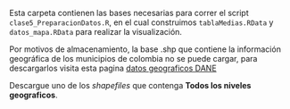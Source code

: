 Esta carpeta contienen las bases necesarias para correr el script `clase5_PreparacionDatos.R`, en el cual construimos `tablaMedias.RData` y `datos_mapa.RData` para realizar la visualización.

Por motivos de almacenamiento, la base .shp que contiene la información geográfica de los municipios de colombia no se puede cargar, para descargarlos visita esta pagina [datos geograficos DANE](https://geoportal.dane.gov.co/servicios/descarga-y-metadatos/datos-geoestadisticos/)

Descargue uno de los *shapefiles* que contenga **Todos los niveles geograficos**.

